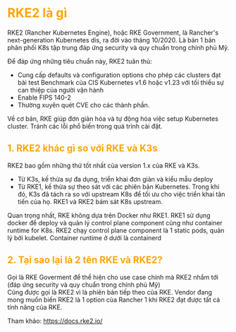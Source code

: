 <h1 style="color:orange">RKE2 là gì</h1>
RKE2 (Rancher Kubernetes Engine), hoặc RKE Government, là Rancher's next-generation Kubernetes dis, ra đời vào tháng 10/2020. Là bản 1 bản phân phối K8s tập trung đáp ứng security và quy chuẩn trong chính phủ Mỹ.

Để đáp ứng những tiêu chuẩn này, RKE2 tuân thủ:
- Cung cấp defaults và configuration options cho phép các clusters đạt bài test Benchmark của CIS Kubernetes v1.6 hoặc v1.23 với tối thiểu sự can thiệp của người vận hành
- Enable FIPS 140-2
- Thường xuyên quét CVE cho các thành phần.

Về cơ bản, RKE giúp đơn giản hóa và tự động hóa việc setup Kubernetes cluster. Tránh các lỗi phổ biến trong quá trình cài đặt.
<h2 style="color:orange">1. RKE2 khác gì so với RKE và K3s</h2>
RKE2 bao gồm những thứ tốt nhất của version 1.x của RKE và K3s.<br>

- Từ K3s, kế thừa sự đa dụng, triển khai đơn giản và kiểu mẫu deploy
- Từ RKE1, kế thừa sự theo sát với các phiên bản Kubernetes. Trong khi đó, K3s đã tách ra so với upstream K8s để tối ưu cho việc triển khai tân tiến của họ. RKE1 và RKE2 bám sát K8s upstream.

Quan trọng nhất, RKE không dựa trên Docker như RKE1. RKE1 sử dụng docker để deploy và quản lý control plane component cũng như container runtime for K8s. RKE2 chạy control plane component là 1 static pods, quản lý bởi kubelet. Container runtime ở dưới là containerd
<h2 style="color:orange">2. Tại sao lại là 2 tên RKE và RKE2?</h2>
Gọi là RKE Goverment để thể hiện cho use case chính mà RKE2 nhắm tới (đáp ứng security và quy chuẩn trong chính phủ Mỹ)<br>
Cũng được gọi là RKE2 vì là phiên bản tiếp theo của RKE. Vendor đang mong muốn biến RKE2 là 1 option của Rancher 1 khi RKE2 đạt được tất cả tính năng của RKE.

Tham khảo: https://docs.rke2.io/